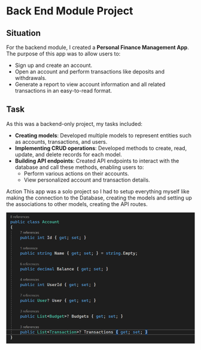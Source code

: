 # Back End Module Project

## Situation

For the backend module, I created a <strong>Personal Finance Management App</strong>. The purpose of this app was to allow users to:

<ul>
    <li>Sign up and create an account.</li>
    <li>Open an account and perform transactions like deposits and withdrawals.</li>
    <li>Generate a report to view account information and all related transactions in an easy-to-read format.</li>
</ul>

## Task

As this was a backend-only project, my tasks included:

<ul>
    <li><strong>Creating models</strong>: Developed multiple models to represent entities such as accounts, transactions, and users.</li>
    <li><strong>Implementing CRUD operations</strong>: Developed methods to create, read, update, and delete records for each model.</li>
    <li><strong>Building API endpoints</strong>: Created API endpoints to interact with the database and call these methods, enabling users to:
        <ul>
            <li>Perform various actions on their accounts.</li>
            <li>View personalized account and transaction details.</li>
        </ul>
    </li>
</ul>

Action
This app was a solo project so I had to setup everything myself like making the connection to the Database, creating the models and setting up the associations to other models, creating the API routes.

<img src = "Backend Project/ImagesBP/AccountScreenshot - Copy.png" />
